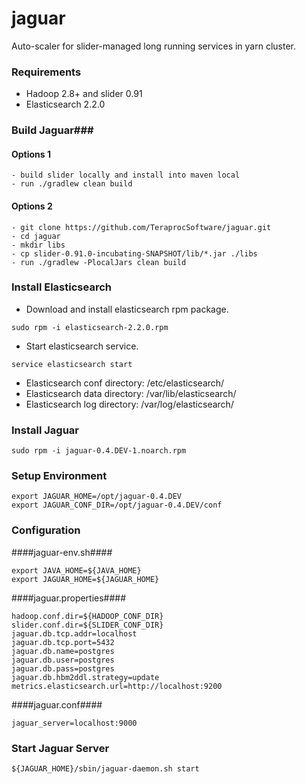 # jaguar
Auto-scaler for slider-managed long running services in yarn cluster.

### Requirements ###
* Hadoop 2.8+ and slider 0.91
* Elasticsearch 2.2.0

### Build Jaguar###
#### Options 1 ####
```
- build slider locally and install into maven local
- run ./gradlew clean build
```
#### Options 2 ####
```
- git clone https://github.com/TeraprocSoftware/jaguar.git
- cd jaguar
- mkdir libs
- cp slider-0.91.0-incubating-SNAPSHOT/lib/*.jar ./libs
- run ./gradlew -PlocalJars clean build
```

### Install Elasticsearch ###

* Download and install elasticsearch rpm package.
```
sudo rpm -i elasticsearch-2.2.0.rpm
```

* Start elasticsearch service.
```
service elasticsearch start
```

* Elasticsearch conf directory: /etc/elasticsearch/
* Elasticsearch data directory: /var/lib/elasticsearch/
* Elasticsearch log directory: /var/log/elasticsearch/

### Install Jaguar ###
```
sudo rpm -i jaguar-0.4.DEV-1.noarch.rpm
```

### Setup Environment ###
```
export JAGUAR_HOME=/opt/jaguar-0.4.DEV
export JAGUAR_CONF_DIR=/opt/jaguar-0.4.DEV/conf
```

### Configuration ###

####jaguar-env.sh####
```
export JAVA_HOME=${JAVA_HOME}
export JAGUAR_HOME=${JAGUAR_HOME}
```

####jaguar.properties####
```
hadoop.conf.dir=${HADOOP_CONF_DIR}
slider.conf.dir=${SLIDER_CONF_DIR}
jaguar.db.tcp.addr=localhost
jaguar.db.tcp.port=5432
jaguar.db.name=postgres
jaguar.db.user=postgres
jaguar.db.pass=postgres
jaguar.db.hbm2ddl.strategy=update
metrics.elasticsearch.url=http://localhost:9200
```

####jaguar.conf####
```
jaguar_server=localhost:9000
```

### Start Jaguar Server ###
```
${JAGUAR_HOME}/sbin/jaguar-daemon.sh start
```
